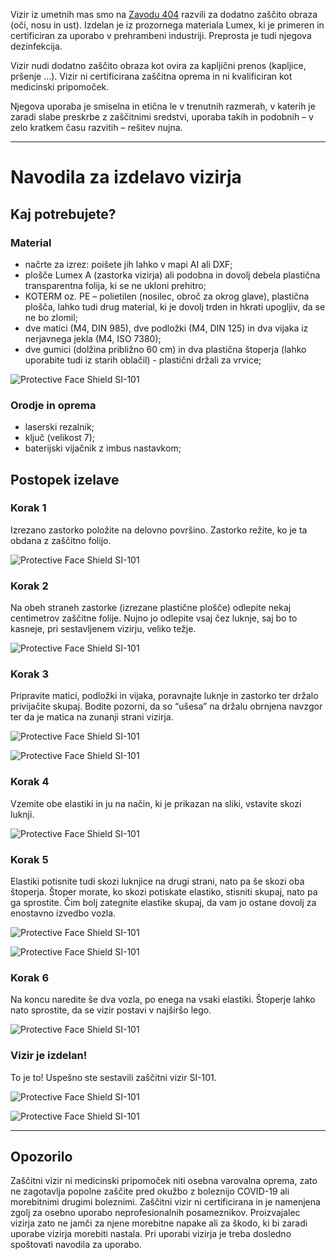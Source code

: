 Vizir iz umetnih mas smo na [Zavodu 404](https://404.si/) razvili za dodatno zaščito obraza (oči, nosu in ust). Izdelan je iz prozornega materiala Lumex, ki je primeren in certificiran za uporabo v prehrambeni industriji. Preprosta je tudi njegova dezinfekcija.

Vizir nudi dodatno zaščito obraza kot ovira za kapljični prenos (kapljice, pršenje …). Vizir ni certificirana zaščitna oprema in ni kvalificiran kot medicinski pripomoček.

Njegova uporaba je smiselna in etična le v trenutnih razmerah, v katerih je zaradi slabe preskrbe z zaščitnimi sredstvi, uporaba takih in podobnih – v zelo kratkem času razvitih – rešitev nujna.

***

# Navodila za izdelavo vizirja

## Kaj potrebujete?
### Material
* načrte za izrez: poišete jih lahko v mapi AI ali DXF;
* plošče Lumex A (zastorka vizirja) ali podobna in dovolj debela plastična transparentna folija, ki se ne ukloni prehitro;
* KOTERM oz. PE – polietilen (nosilec, obroč za okrog glave), plastična plošča, lahko tudi drug material, ki je dovolj trden in hkrati upogljiv, da se ne bo zlomil;
* dve matici (M4, DIN 985), dve podložki (M4, DIN 125) in dva vijaka iz nerjavnega jekla (M4, ISO 7380);
* dve gumici (dolžina približno 60 cm) in dva plastična štoperja (lahko uporabite tudi iz starih oblačil) - plastični držali za vrvice;

![Protective Face Shield SI-101](docs/img/1.jpg)

### Orodje in oprema
* laserski rezalnik;
* ključ (velikost 7);
* baterijski vijačnik z imbus nastavkom;


## Postopek izelave
### Korak 1
Izrezano zastorko položite na delovno površino. Zastorko režite, ko je ta obdana z zaščitno folijo.

![Protective Face Shield SI-101](docs/img/3.jpg)

### Korak 2
Na obeh straneh zastorke (izrezane plastične plošče) odlepite nekaj centimetrov zaščitne folije. Nujno jo odlepite vsaj čez luknje, saj bo to kasneje, pri sestavljenem vizirju, veliko težje.

![Protective Face Shield SI-101](docs/img/4.jpg)


### Korak 3
Pripravite matici, podložki in vijaka, poravnajte luknje in zastorko ter držalo privijačite skupaj. Bodite pozorni, da so “ušesa” na držalu obrnjena navzgor ter da je matica na zunanji strani vizirja.

![Protective Face Shield SI-101](docs/img/5.jpg)

![Protective Face Shield SI-101](docs/img/6.jpg)

### Korak 4
Vzemite obe elastiki in ju na način, ki je prikazan na sliki, vstavite skozi luknji.

![Protective Face Shield SI-101](docs/img/7.jpg)

### Korak 5
Elastiki potisnite tudi skozi luknjice na drugi strani, nato pa še skozi oba štoperja. Štoper morate, ko skozi potiskate elastiko, stisniti skupaj, nato pa ga sprostite. Čim bolj zategnite elastike skupaj, da vam jo ostane dovolj za enostavno izvedbo vozla.

![Protective Face Shield SI-101](docs/img/8.jpg)

![Protective Face Shield SI-101](docs/img/9.jpg)

### Korak 6
Na koncu naredite še dva vozla, po enega na vsaki elastiki. Štoperje lahko nato sprostite, da se vizir postavi v najširšo lego.

![Protective Face Shield SI-101](docs/img/10.jpg)

### Vizir je izdelan!
To je to! Uspešno ste sestavili zaščitni vizir SI-101.

![Protective Face Shield SI-101](docs/img/11.jpg)

![Protective Face Shield SI-101](docs/img/12.jpg)

***

## Opozorilo
Zaščitni vizir ni medicinski pripomoček niti osebna varovalna oprema, zato ne zagotavlja popolne zaščite pred okužbo z boleznijo COVID-19 ali morebitnimi drugimi boleznimi. Zaščitni vizir ni certificirana in je namenjena zgolj za osebno uporabo neprofesionalnih posameznikov. Proizvajalec vizirja zato ne jamči za njene morebitne napake ali za škodo, ki bi zaradi uporabe vizirja morebiti nastala. Pri uporabi vizirja je treba dosledno spoštovati navodila za uporabo.
